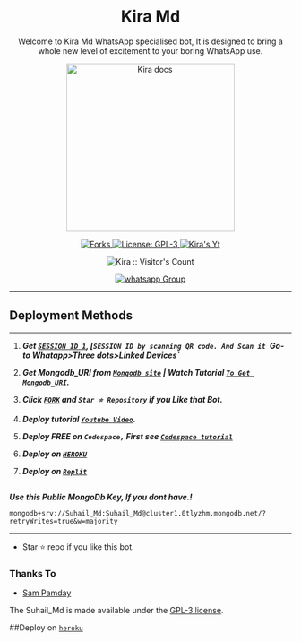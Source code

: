  <h1 align="center"> Kira Md </h1> 
<p align="center"> Welcome to Kira Md WhatsApp specialised bot, It is designed to bring a whole new level of excitement to your boring WhatsApp use. </p>

<p align="center">
  <a href="https://youtube.com/@HSCLAN">
    <img alt="Kira docs" height="300" src="https://encrypted-tbn0.gstatic.com/images?q=tbn:ANd9GcQ7V594u7Wsu3_WvJ8oCx8LHznYAQvoYNoYOQ&usqp=CAU">
  </a>
</p>
  
   
<p align="center">
  <a href="" target="_blank">
    <img alt="Forks" src="https://img.shields.io/github/forks/Godsoulsolos/KIRA-Md" />
  </a>
  <a aria-label="Kira_Md is free to use so good ahead and deploy" href="https://github.com/Godsoulsolos/KIRA-Md/blob/main/LICENCE" target="_blank">
    <img alt="License: GPL-3" src="https://badges.frapsoft.com/os/gpl/gpl.png?v=103)](https://opensource.org/licenses/GPL-3.0/" target="_blank" />
  </a>
  <a aria-label="Kira_Md is free to use with no copyright charges" href="https://youtube.com/@HSCLAN" target="_blank">
    <img alt="Kira's Yt" src="https://img.shields.io/youtube/channel/subscribers/UCU071AMRqcd5mfTdCgJFwPg" target="_blank" />
  </a>

</p>
<p align="center"><img src="https://profile-counter.glitch.me/{SuhailTechInfo}/count.svg" alt="Kira :: Visitor's Count" /></p>
<p align="center">
 <a href="https://chat.whatsapp.com/KikbsxTNv529iOlvIL14RE" target="_blank">
    <img alt="whatsapp Group" src="https://img.shields.io/badge/ Whatsapp Support Group -25D366?style=for-the-badge&logo=whatsapp&logoColor=white" />
  </a>
</p>

---




   
 
 

 

  
 
## Deployment Methods
---
1.  ***Get [`SESSION ID 1`](https://replit.com/@Looneyffkun/KIRA-Md?v=1), [`SESSION ID by scanning QR code. And Scan it `Go-to Whatapp>Three dots>Linked Devices`***
2.  ***Get Mongodb_URI from [`Mongodb site`](https://www.mongodb.com/) | Watch Tutorial [`To Get Mongodb_URI`](https://youtu.be/6rnftFl0fAI).***
3.  ***Click [`FORK`](https://github.com/Godsoulsolos/Kira-Md/fork) and `Star ⭐ Repository` if you Like that Bot.***
4.  ***Deploy tutorial [`Youtube Video`](https://youtu.be/6rnftFl0fAI).***

5.  ***Deploy FREE on `Codespace,` First see [`Codespace tutorial`](https://youtu.be/3NdJb6_1cJM)***
6.  ***Deploy on [`HEROKU`](https://dashboard.heroku.com/new?template=https://github.com/SuhailTechInfo/Suhail-Md)***
7.  ***Deploy on [`Replit`](https://replit.com/github/SuhailTechInfo/Suhail-Md)***

##


***Use this Public MongoDb Key, If you dont have.!***
```
mongodb+srv://Suhail_Md:Suhail_Md@cluster1.0tlyzhm.mongodb.net/?retryWrites=true&w=majority
```
---

- Star ⭐ repo if you like this bot.



### Thanks To
- [Sam Pamday](https://github.com/Sampandey001) 


The Suhail_Md is made available under the [GPL-3 license](https://github.com/SuhailTechInfo/Suhail-Md/blob/main/LICENCE).

##Deploy on [`heroku`]( https://dashboard.heroku.com/new?template=https://github.com/SuhailTechInfo/Suhail-Md)